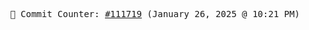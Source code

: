 <p align="center">
    <samp>
        📮 Commit Counter: <a href="https://github.com/Javascript-void0/Javascript-void0/commits/main">#111719</a> (January 26, 2025 @ 10:21 PM)
    </samp>
</p>